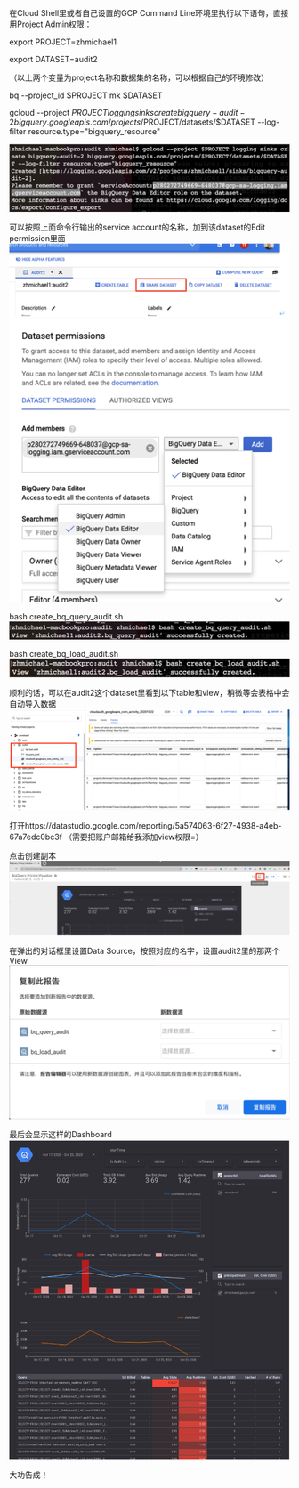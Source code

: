 在Cloud Shell里或者自己设置的GCP Command Line环境里执行以下语句，直接用Project Admin权限：

export PROJECT=zhmichael1

export DATASET=audit2

（以上两个变量为project名称和数据集的名称，可以根据自己的环境修改）

bq --project_id $PROJECT mk $DATASET

gcloud --project $PROJECT logging sinks create bigquery-audit-2 bigquery.googleapis.com/projects/$PROJECT/datasets/$DATASET --log-filter resource.type="bigquery_resource"

![image](https://github.com/zhmichael007/google-cloud-demo/blob/master/bigquery-audit/image/bq-qudit-1.png)

可以按照上面命令行输出的service account的名称，加到该dataset的Edit permission里面
![image](https://github.com/zhmichael007/google-cloud-demo/blob/master/bigquery-audit/image/bq-qudit-2.png)
![image](https://github.com/zhmichael007/google-cloud-demo/blob/master/bigquery-audit/image/bq-qudit-3.png)

bash create_bq_query_audit.sh
![image](https://github.com/zhmichael007/google-cloud-demo/blob/master/bigquery-audit/image/bq-qudit-4.png)

bash create_bq_load_audit.sh
![image](https://github.com/zhmichael007/google-cloud-demo/blob/master/bigquery-audit/image/bq-qudit-5.png)

顺利的话，可以在audit2这个dataset里看到以下table和view，稍微等会表格中会自动导入数据
![image](https://github.com/zhmichael007/google-cloud-demo/blob/master/bigquery-audit/image/bq-qudit-6.png)

打开https://datastudio.google.com/reporting/5a574063-6f27-4938-a4eb-67a7edc0bc3f
（需要把账户邮箱给我添加view权限=）

点击创建副本
![image](https://github.com/zhmichael007/google-cloud-demo/blob/master/bigquery-audit/image/bq-qudit-7.png)

在弹出的对话框里设置Data Source，按照对应的名字，设置audit2里的那两个View
![image](https://github.com/zhmichael007/google-cloud-demo/blob/master/bigquery-audit/image/bq-qudit-8.png)

最后会显示这样的Dashboard
![image](https://github.com/zhmichael007/google-cloud-demo/blob/master/bigquery-audit/image/bq-qudit-9.png)

大功告成！
